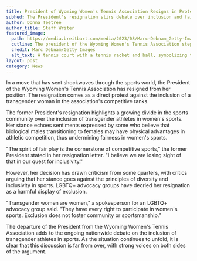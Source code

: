 ```yaml
---
title: President of Wyoming Women's Tennis Association Resigns in Protest Over Transgender Player Inclusion
subhed: The President's resignation stirs debate over inclusion and fairness in women's sports
author: Donna Teetree
author_title: Staff Writer
featured_image: 
  path: https://media.breitbart.com/media/2023/08/Marc-Debnam_Getty-Images-640x480.jpg
  cutline: The president of the Wyoming Women's Tennis Association steps down in protest over transgender player participation.
  credit: Marc Debnam/Getty Images
  alt_text: A tennis court with a tennis racket and ball, symbolizing the recent controversy in the Wyoming Women's Tennis Association.
layout: post
category: News
---
```


In a move that has sent shockwaves through the sports world, the President of the Wyoming Women's Tennis Association has resigned from her position. The resignation comes as a direct protest against the inclusion of a transgender woman in the association's competitive ranks.

The former President's resignation highlights a growing divide in the sports community over the inclusion of transgender athletes in women's sports. Her stance echoes sentiments expressed by some who believe that biological males transitioning to females may have physical advantages in athletic competition, thus undermining fairness in women's sports.

"The spirit of fair play is the cornerstone of competitive sports," the former President stated in her resignation letter. "I believe we are losing sight of that in our quest for inclusivity."

However, her decision has drawn criticism from some quarters, with critics arguing that her stance goes against the principles of diversity and inclusivity in sports. LGBTQ+ advocacy groups have decried her resignation as a harmful display of exclusion.

"Transgender women are women," a spokesperson for an LGBTQ+ advocacy group said. "They have every right to participate in women's sports. Exclusion does not foster community or sportsmanship."

The departure of the President from the Wyoming Women's Tennis Association adds to the ongoing nationwide debate on the inclusion of transgender athletes in sports. As the situation continues to unfold, it is clear that this discussion is far from over, with strong voices on both sides of the argument.

